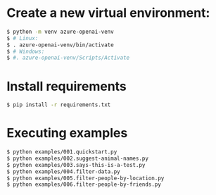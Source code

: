 # Create a new virtual environment:

   ```bash
   $ python -m venv azure-openai-venv
   $ # Linux:
   $ . azure-openai-venv/bin/activate
   $ # Windows:
   $ #. azure-openai-venv/Scripts/Activate
   ```

# Install requirements
```bash
$ pip install -r requirements.txt
```

# Executing examples
```bash
$ python examples/001.quickstart.py
$ python examples/002.suggest-animal-names.py
$ python examples/003.says-this-is-a-test.py
$ python examples/004.filter-data.py
$ python examples/005.filter-people-by-location.py
$ python examples/006.filter-people-by-friends.py
```